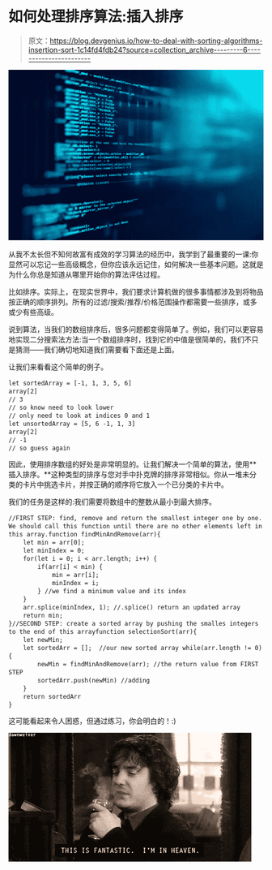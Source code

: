 # 如何处理排序算法:插入排序

> 原文：<https://blog.devgenius.io/how-to-deal-with-sorting-algorithms-insertion-sort-1c14fd4fdb24?source=collection_archive---------6----------------------->

![](img/7d794b5a3ec55aca228f730a51c9398c.png)

从我不太长但不知何故富有成效的学习算法的经历中，我学到了最重要的一课:你显然可以忘记一些高级概念，但你应该永远记住，如何解决一些基本问题。这就是为什么你总是知道从哪里开始你的算法评估过程。

比如排序。实际上，在现实世界中，我们要求计算机做的很多事情都涉及到将物品按正确的顺序排列。所有的过滤/搜索/推荐/价格范围操作都需要一些排序，或多或少有些高级。

说到算法，当我们的数组排序后，很多问题都变得简单了。例如，我们可以更容易地实现二分搜索法方法:当一个数组排序时，找到它的中值是很简单的，我们不只是猜测——我们确切地知道我们需要看下面还是上面。

让我们来看看这个简单的例子。

```
let sortedArray = [-1, 1, 3, 5, 6]
array[2]
// 3
// so know need to look lower
// only need to look at indices 0 and 1
let unsortedArray = [5, 6 -1, 1, 3]
array[2]
// -1
// so guess again
```

因此，使用排序数组的好处是非常明显的。让我们解决一个简单的算法，使用**插入排序。**这种类型的排序与您对手中扑克牌的排序非常相似。你从一堆未分类的卡片中挑选卡片，并按正确的顺序将它放入一个已分类的卡片中。

我们的任务是这样的:我们需要将数组中的整数从最小到最大排序。

```
//FIRST STEP: find, remove and return the smallest integer one by one. We should call this function until there are no other elements left in this array.function findMinAndRemove(arr){
    let min = arr[0];
    let minIndex = 0;    
    for(let i = 0; i < arr.length; i++) {
        if(arr[i] < min) {
            min = arr[i];
            minIndex = i;
        } //we find a minimum value and its index 
    }
    arr.splice(minIndex, 1); //.splice() return an updated array
    return min;
}//SECOND STEP: create a sorted array by pushing the smalles integers to the end of this arrayfunction selectionSort(arr){
    let newMin;
    let sortedArr = [];  //our new sorted array while(arr.length != 0) {
        newMin = findMinAndRemove(arr); //the return value from FIRST STEP
        sortedArr.push(newMin) //adding 
    }
    return sortedArr
}
```

这可能看起来令人困惑，但通过练习，你会明白的！:)

![](img/af09b05e88724f9f845167eb088012ef.png)